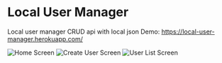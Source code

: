 # Local User Manager
Local user manager CRUD api with local json
Demo: https://local-user-manager.herokuapp.com/

![Home Screen](https://user-images.githubusercontent.com/52639107/133956338-ca68ac27-3b6d-4eb4-b0ca-934c8f82190e.png)
![Create User Screen](https://user-images.githubusercontent.com/52639107/133956356-a953f371-02db-415d-b190-a91a07e6cb54.png)
![User List Screen](https://user-images.githubusercontent.com/52639107/133956385-469cb090-fe42-4aa2-aa38-8585912c9d6a.png)
